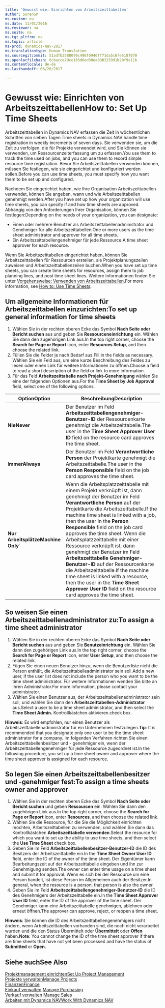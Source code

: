 ```yaml
---
title: 'Gewusst wie: Einrichten von Arbeitszeittabellen'
author: SorenGP
ms.custom: na
ms.date: 11/01/2016
ms.reviewer: na
ms.suite: na
ms.tgt_pltfrm: na
ms.topic: article
ms-prod: dynamics-nav-2017
ms.translationtype: Human Translation
ms.sourcegitcommit: 51adfb3588099c496f0946ff71da5c6fe518f070
ms.openlocfilehash: 6cbacce79ce185d6ed00ea8383259d1b28f9e11b
ms.contentlocale: de-de
ms.lasthandoff: 06/26/2017

---
```


# <a name="how-to-set-up-time-sheets"></a><span data-ttu-id="1141b-102">Gewusst wie: Einrichten von Arbeitszeittabellen</span><span class="sxs-lookup"><span data-stu-id="1141b-102">How to: Set Up Time Sheets</span></span>
<span data-ttu-id="1141b-103">Arbeitszeittabellen in Dynamics NAV erfassen die Zeit in wöchentlichen Schritten von sieben Tagen.</span><span class="sxs-lookup"><span data-stu-id="1141b-103">Time sheets in Dynamics NAV handle time registration in weekly increments of seven days.</span></span> <span data-ttu-id="1141b-104">Sie verwenden sie, um die Zeit zu verfolgen, die für Projekte verwendet wird, und Sie können sie verwenden, um Ressourcenzeiterfassung um zu erfassen.</span><span class="sxs-lookup"><span data-stu-id="1141b-104">You use them to track the time used on jobs, and you can use them to record simple resource time registration.</span></span> <span data-ttu-id="1141b-105">Bevor Sie Arbeitszeittabellen verwenden können, müssen Sie festlegen, wie sie eingerichtet und konfiguriert werden sollen.</span><span class="sxs-lookup"><span data-stu-id="1141b-105">Before you can use time sheets, you must specify how you want them to be set up and configured.</span></span>

<span data-ttu-id="1141b-106">Nachdem Sie eingerichtet haben, wie Ihre Organisation Arbeitszeittabellen verwendet, können Sie angeben, wann und wie Arbeitszeittabellen genehmigt werden.</span><span class="sxs-lookup"><span data-stu-id="1141b-106">After you have set up how your organization will use time sheets, you can specify if and how time sheets are approved.</span></span> <span data-ttu-id="1141b-107">Abhängig von den Anforderungen Ihrer Organisation, können Sie festlegen:</span><span class="sxs-lookup"><span data-stu-id="1141b-107">Depending on the needs of your organization, you can designate:</span></span>

- <span data-ttu-id="1141b-108">Einen oder mehrere Benutzer als Arbeitszeittabellenadministrator und Genehmiger für alle Arbeitszeittabellen.</span><span class="sxs-lookup"><span data-stu-id="1141b-108">One or more users as the time sheet administrator and approver for all time sheets.</span></span>
- <span data-ttu-id="1141b-109">Ein Arbeitszeittabellengenehmiger für jede Ressource.</span><span class="sxs-lookup"><span data-stu-id="1141b-109">A time sheet approver for each resource.</span></span>

<span data-ttu-id="1141b-110">Wenn Sie Arbeitszeittabellen eingerichtet haben, können Sie Arbeitszeittabellen für Ressourcen erstellen, sie Projektplanungszeilen zuweisen und Arbeitszeittabellenzeilen buchen.</span><span class="sxs-lookup"><span data-stu-id="1141b-110">When you have set up time sheets, you can create time sheets for resources, assign them to job planning lines, and post time sheet lines.</span></span> <span data-ttu-id="1141b-111">Weitere Informationen finden Sie unter [Vorgehensweise: Verwenden von Arbeitszeittabellen](projects-how-use-time-sheets.md).</span><span class="sxs-lookup"><span data-stu-id="1141b-111">For more information, see [How to: Use Time Sheets](projects-how-use-time-sheets.md).</span></span>

## <a name="to-set-up-general-information-for-time-sheets"></a><span data-ttu-id="1141b-112">Um allgemeine Informationen für Arbeitszeittabellen einzurichten:</span><span class="sxs-lookup"><span data-stu-id="1141b-112">To set up general information for time sheets</span></span>  

1. <span data-ttu-id="1141b-113">Wählen Sie in der rechten oberen Ecke das Symbol **Nach Seite oder Bericht suchen** aus und geben Sie **Ressourceneinrichtung** ein. Wählen Sie dann den zugehörigen Link aus.</span><span class="sxs-lookup"><span data-stu-id="1141b-113">In the top right corner, choose the **Search for Page or Report** icon, enter **Resources Setup**, and then choose the related link.</span></span>  
2. <span data-ttu-id="1141b-114">Füllen Sie die Felder je nach Bedarf aus.</span><span class="sxs-lookup"><span data-stu-id="1141b-114">Fill in the fields as necessary.</span></span> <span data-ttu-id="1141b-115">Wählen Sie ein Feld aus, um eine kurze Beschreibung des Feldes zu lesen oder einen Link für weitere Informationen zu öffnen.</span><span class="sxs-lookup"><span data-stu-id="1141b-115">Choose a field to read a short description of the field or link to more information.</span></span>
3. <span data-ttu-id="1141b-116">Für das Feld **Arbeitszeittabelle nach Projekt-Genehmigung** wählen Sie eine der folgenden Optionen aus.</span><span class="sxs-lookup"><span data-stu-id="1141b-116">For the **Time Sheet by Job Approval** field, select one of the following options.</span></span>

|<span data-ttu-id="1141b-117">Option</span><span class="sxs-lookup"><span data-stu-id="1141b-117">Option</span></span> |<span data-ttu-id="1141b-118">Beschreibung</span><span class="sxs-lookup"><span data-stu-id="1141b-118">Description</span></span>|
|---|---|
|<span data-ttu-id="1141b-119">**Nie**</span><span class="sxs-lookup"><span data-stu-id="1141b-119">**Never**</span></span>|<span data-ttu-id="1141b-120">Der Benutzer im Feld **Arbeitszeittabellengenehmiger-Benutzer-ID** der Ressourcenkarte genehmigt die Arbeitszeittabelle.</span><span class="sxs-lookup"><span data-stu-id="1141b-120">The user in the **Time Sheet Approver User ID** field on the resource card approves the time sheet.</span></span>|
|<span data-ttu-id="1141b-121">**Immer**</span><span class="sxs-lookup"><span data-stu-id="1141b-121">**Always**</span></span>|<span data-ttu-id="1141b-122">Der Benutzer im Feld **Verantwortliche Person** der Projektkarte genehmigt die Arbeitszeittabelle.</span><span class="sxs-lookup"><span data-stu-id="1141b-122">The user in the **Person Responsible** field on the job card approves the time sheet.</span></span>|
|<span data-ttu-id="1141b-123">**Nur Arbeitsplätze**</span><span class="sxs-lookup"><span data-stu-id="1141b-123">**Machine Only**´</span></span>|<span data-ttu-id="1141b-124">Wenn die Arbeitsplatzzeittabelle mit einem Projekt verknüpft ist, dann genehmigt der Benutzer im Feld **Verantwortliche Person** auf der Projektkarte die Arbeitszeittabelle.</span><span class="sxs-lookup"><span data-stu-id="1141b-124">If the machine time sheet is linked with a job, then the user in the **Person Responsible** field on the job card approves the time sheet.</span></span> <span data-ttu-id="1141b-125">Wenn die Arbeitsplatzzeittabelle mit einer Ressource verknüpft ist, dann genehmigt der Benutzer im Feld **Arbeitszeittabelle Genehmiger-Benutzer-ID** auf der Ressourcenkarte die Arbeitszeittabelle.</span><span class="sxs-lookup"><span data-stu-id="1141b-125">If the machine time sheet is linked with a resource, then the user in the **Time Sheet Approver User ID** field on the resource card approves the time sheet.</span></span>

## <a name="to-assign-a-time-sheet-administrator"></a><span data-ttu-id="1141b-126">So weisen Sie einen Arbeitszeittabellenadministrator zu:</span><span class="sxs-lookup"><span data-stu-id="1141b-126">To assign a time sheet administrator</span></span>  

1. <span data-ttu-id="1141b-127">Wählen Sie in der rechten oberen Ecke das Symbol **Nach Seite oder Bericht suchen** aus und geben Sie **Benutzeinrichtung** ein. Wählen Sie dann den zugehörigen Link aus.</span><span class="sxs-lookup"><span data-stu-id="1141b-127">In the top right corner, choose the **Search for Page or Report** icon, enter **User Setup**, and then choose the related link.</span></span>  
2.  <span data-ttu-id="1141b-128">Fügen Sie einen neuen Benutzer hinzu, wenn die Benutzerliste nicht die Person enthält, die Arbeitszeittabelleadministrator sein soll.</span><span class="sxs-lookup"><span data-stu-id="1141b-128">Add a new user, if the user list does not include the person who you want to be the time sheet administrator.</span></span> <span data-ttu-id="1141b-129">Für weitere Informationen wenden Sie bitte an Ihren Administrator.</span><span class="sxs-lookup"><span data-stu-id="1141b-129">For more information, please contact your administrator.</span></span>  
3. <span data-ttu-id="1141b-130">Wählen Sie einen Benutzer aus, der Arbeitszeittabellenadministrator sein soll, und wählen Sie dann den **Arbeitszeittabellen-Administrator** aus.</span><span class="sxs-lookup"><span data-stu-id="1141b-130">Select a user to be a time sheet administrator, and then select the **Time Sheet Admin.**</span></span> <span data-ttu-id="1141b-131">Kontrollkästchen aktivieren.</span><span class="sxs-lookup"><span data-stu-id="1141b-131">check box.</span></span>  

<span data-ttu-id="1141b-132">**Hinweis**: Es wird empfohlen, nur einen Benutzer als Arbeitszeittabellenadministrator für ein Unternehmen festzulegen.</span><span class="sxs-lookup"><span data-stu-id="1141b-132">**Tip**: It is recommended that you designate only one user to be the time sheet administrator for a company.</span></span> <span data-ttu-id="1141b-133">Im folgenden Verfahren richten Sie einen Arbeitszeittabellenbesitzer und - genehmiger ein, wenn der Arbeitszeittabellengenehmiger für jede Ressource zugeordnet ist.</span><span class="sxs-lookup"><span data-stu-id="1141b-133">In the following procedure, you set up a time sheet owner and approver where the time sheet approver is assigned for each resource.</span></span>  

## <a name="to-assign-a-time-sheets-owner-and-approver"></a><span data-ttu-id="1141b-134">So legen Sie einen Arbeitszeittabellenbesitzer und -genehmiger fest:</span><span class="sxs-lookup"><span data-stu-id="1141b-134">To assign a time sheets owner and approver</span></span>  

1. <span data-ttu-id="1141b-135">Wählen Sie in der rechten oberen Ecke das Symbol **Nach Seite oder Bericht suchen** und geben **Ressourcen** ein. Wählen Sie dann den zugehörigen Link aus.</span><span class="sxs-lookup"><span data-stu-id="1141b-135">In the top right corner, choose the **Search for Page or Report** icon, enter **Resources**, and then choose the related link.</span></span>
2. <span data-ttu-id="1141b-136">Wählen Sie die Ressource, für die Sie die Möglichkeit einrichten möchten, Arbeitszeittabellen zu verwenden, und wählen Sie dann das Kontrollkästchen **Arbeitszeittabelle verwenden**.</span><span class="sxs-lookup"><span data-stu-id="1141b-136">Select the resource for which you want to set up the ability to use time sheets, and then select the **Use Time Sheet** check box.</span></span>  
3. <span data-ttu-id="1141b-137">Geben Sie im Feld **Arbeitszeittabellenbesitzer-Benutzer-ID** die ID des Besitzers der Arbeitszeittabelle ein.</span><span class="sxs-lookup"><span data-stu-id="1141b-137">In the **Time Sheet Owner User ID** field, enter the ID of the owner of the time sheet.</span></span> <span data-ttu-id="1141b-138">Der Eigentümer kann Bearbeitungszeit auf der Arbeitszeittabelle eingeben und ihn zur Genehmigung senden.</span><span class="sxs-lookup"><span data-stu-id="1141b-138">The owner can enter time usage on a time sheet and submit it for approval.</span></span> <span data-ttu-id="1141b-139">Wenn es sich bei der Ressource um eine Person handelt, ist diese Person im Allgemeinen auch der Besitzer.</span><span class="sxs-lookup"><span data-stu-id="1141b-139">In general, when the resource is a person, that person is also the owner.</span></span>  
4. <span data-ttu-id="1141b-140">Geben Sie im Feld **Arbeitszeittabellengenehmiger-Benutzer-ID** die ID des Genehmigers der Arbeitszeittabelle ein.</span><span class="sxs-lookup"><span data-stu-id="1141b-140">In the **Time Sheet Approver User ID** field, enter the ID of the approver of the time sheet.</span></span> <span data-ttu-id="1141b-141">Der Genehmiger kann eine Arbeitszeittabelle genehmigen, ablehnen oder erneut öffnen.</span><span class="sxs-lookup"><span data-stu-id="1141b-141">The approver can approve, reject, or reopen a time sheet.</span></span>  

<span data-ttu-id="1141b-142">**Hinweis**: Sie können die ID des Arbeitszeittabellengenehmigers nicht ändern, wenn Arbeitszeittabellen vorhanden sind, die noch nicht verarbeitet wurden und die den Status Übermittelt oder **Übermittelt** oder **Offen** haben.</span><span class="sxs-lookup"><span data-stu-id="1141b-142">**Note**: You cannot change the ID of the time sheet approver if there are time sheets that have not yet been processed and have the status of **Submitted** or **Open**.</span></span>

## <a name="see-also"></a><span data-ttu-id="1141b-143">Siehe auch</span><span class="sxs-lookup"><span data-stu-id="1141b-143">See Also</span></span>
[<span data-ttu-id="1141b-144">Projektmanagement einrichten</span><span class="sxs-lookup"><span data-stu-id="1141b-144">Set Up Project Management</span></span>](projects-setup-projects.md)  
[<span data-ttu-id="1141b-145">Projekte verwalten</span><span class="sxs-lookup"><span data-stu-id="1141b-145">Manage Projects</span></span>](projects-manage-projects.md)  
[<span data-ttu-id="1141b-146">Finanzen</span><span class="sxs-lookup"><span data-stu-id="1141b-146">Finance</span></span>](finance-setup.md)  
<span data-ttu-id="1141b-147">[Einkauf verwalten](purchasing-manage-purchasing.md)       </span><span class="sxs-lookup"><span data-stu-id="1141b-147">[Manage Purchasing](purchasing-manage-purchasing.md)       </span></span>  
<span data-ttu-id="1141b-148">[Verkauf verwalten](sales-manage-sales.md)    </span><span class="sxs-lookup"><span data-stu-id="1141b-148">[Manage Sales](sales-manage-sales.md)    </span></span>  
[<span data-ttu-id="1141b-149">Arbeiten mit Dynamics NAV</span><span class="sxs-lookup"><span data-stu-id="1141b-149">Work With Dynamics NAV</span></span>](ui-work-product.md)  

